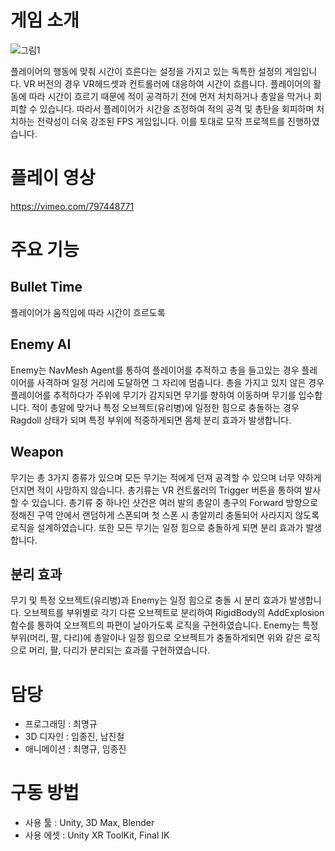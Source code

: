 # 게임 소개
  ![그림1](https://github.com/choi-m-09/SUPERHOT/assets/80871047/4497254e-ca70-4777-8282-4801066262e3)

플레이어의 행동에 맞춰 시간이 흐른다는 설정을 가지고 있는 독특한 설정의 게임입니다. VR 버전의 경우 VR헤드셋과 컨트롤러에 대응하여 시간이 흐릅니다. 플레이어의 활동에 따라 시간이 흐르기 때문에 적이 공격하기 전에 먼저 처치하거나 총알을 막거나 회피할 수 있습니다. 따라서 플레이어가 시간을 조정하여 적의 공격 및 총탄을 회피하며 처치하는 전략성이 더욱 강조된 FPS 게임입니다. 이를 토대로 모작 프로젝트를 진행하였습니다.
# 플레이 영상
https://vimeo.com/797448771
# 주요 기능
## Bullet Time
플레이어가 움직임에 따라 시간이 흐르도록 

## Enemy AI
Enemy는 NavMesh Agent를 통하여 플레이어를 추적하고 총을 들고있는 경우 플레이어를 사격하며 일정 거리에 도달하면 그 자리에 멈춥니다. 총을 가지고 있지 않은 경우 플레이어를 추적하다가 주위에 무기가 감지되면 무기를 향하여 이동하며 무기를 입수합니다. 적이 총알에 맞거나 특정 오브젝트(유리병)에 일정한 힘으로 충돌하는 경우 Ragdoll 상태가 되며 특정 부위에 적중하게되면 몸체 분리 효과가 발생합니다.

## Weapon
무기는 총 3가지 종류가 있으며 모든 무기는 적에게 던져 공격할 수 있으며 너무 약하게 던지면 적이 사망하지 않습니다. 총기류는 VR 컨트롤러의 Trigger 버튼을 통하여 발사할 수 있습니다. 총기류 중 하나인 샷건은 여러 발의 총알이 총구의 Forward 방향으로 정해진 구역 안에서 랜덤하게 스폰되며 첫 스폰 시 총알끼리 충돌되어 사라지지 않도록 로직을 설계하였습니다. 또한 모든 무기는 일정 힘으로 충돌하게 되면 분리 효과가 발생합니다.

## 분리 효과
무기 및 특정 오브젝트(유리병)과 Enemy는 일정 힘으로 충돌 시 분리 효과가 발생합니다. 오브젝트를 부위별로 각기 다른 오브젝트로 분리하여 RigidBody의 AddExplosion 함수를 통하여 오브젝트의 파편이 날아가도록 로직을 구현하였습니다. Enemy는 특정 부위(머리, 팔, 다리)에 총알이나 일정 힘으로 오브젝트가 충돌하게되면 위와 같은 로직으로 머리, 팔, 다리가 분리되는 효과를 구현하였습니다.
# 담당
+ 프로그래밍 : 최명규
+ 3D 디자인 : 임종진, 남진철
+ 애니메이션 : 최명규, 임종진

# 구동 방법
+ 사용 툴 : Unity, 3D Max, Blender 
+ 사용 에셋 : Unity XR ToolKit, Final IK

